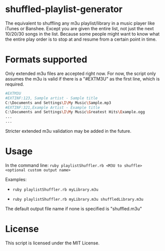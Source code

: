 shuffled-playlist-generator
============================

The equivalent to shuffling any m3u playlist/library in a music player like iTunes or Banshee.
Except you are given the entire list, not just the next 10/20/30 songs in the list.
Because some people might want to know what the entire play order is to stop at and resume from a certain point in time.


Formats supported
============================
Only extended m3u files are accepted right now. For now, the script only assumes the m3u is valid if there is a "#EXTM3U" as the first line, which is required.

```sh
#EXTM3U
#EXTINF:123, Sample artist - Sample title
C:\Documents and Settings\I\My Music\Sample.mp3
#EXTINF:321,Example Artist - Example title
C:\Documents and Settings\I\My Music\Greatest Hits\Example.ogg
...
...
```

Stricter extended m3u validation may be added in the future.

Usage
===========================
In the command line:
`ruby playlistShuffler.rb <M3U to shuffle> <optional custom output name>`

Examples:

* `ruby playlistShuffler.rb myLibrary.m3u`

* `ruby playlistShuffler.rb myLibrary.m3u shuffledLibrary.m3u`

The default output file name if none is specified is "shuffled.m3u"

License
===========================
This script is licensed under the MIT License.